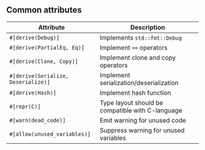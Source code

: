 
## Common attributes

| Attribute                           | Description                                      |
| ----------------------------------- | ------------------------------------------------ |
| `#[derive(Debug)]`                  | Implements `std::fmt::Debug`                     |
| `#[derive(PartialEq, Eq)]`          | Implement `==` operators                         |
| `#[derive(Clone, Copy)]`            | Implement clone and copy operators               |
| `#[derive(Serialize, Deserialize)]` | Implement serialization/deserialization          |
| `#[derive(Hash)]`                   | Implement hash function                          |
| `#[repr(C)]`                        | Type layout should be compatible with C-language |
| `#[warn(dead_code)]`                | Emit warning for unused code                     |
| `#[allow(unused_variables)]`        | Suppress warning for unused variables            |
